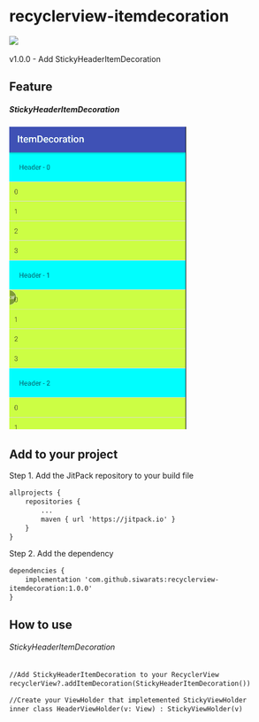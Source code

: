 # recyclerview-itemdecoration
[![](https://jitpack.io/v/siwarats/recyclerview-itemdecoration.svg)](https://jitpack.io/#siwarats/recyclerview-itemdecoration)

v1.0.0 - Add StickyHeaderItemDecoration
## Feature 
##### StickyHeaderItemDecoration 
![](https://github.com/siwarats/recyclerview-itemdecoration/blob/master/sticky_header_preview.gif)

## Add to your project
Step 1. Add the JitPack repository to your build file
```
allprojects {
    repositories {
        ...
        maven { url 'https://jitpack.io' }
    }
}
```
Step 2. Add the dependency
```
dependencies {
    implementation 'com.github.siwarats:recyclerview-itemdecoration:1.0.0'
}
```

## How to use
###### StickyHeaderItemDecoration
```
//Add StickyHeaderItemDecoration to your RecyclerView
recyclerView?.addItemDecoration(StickyHeaderItemDecoration())
```
```
//Create your ViewHolder that impletemented StickyViewHolder
inner class HeaderViewHolder(v: View) : StickyViewHolder(v)
```
